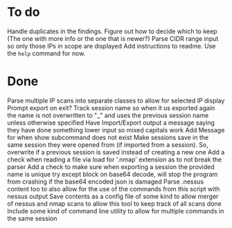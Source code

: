 # To do

Handle duplicates in the findings. Figure out how to decide which to keep (The one with more info or the one that is newer?)
Parse CIDR range input so only those IPs in scope are displayed
Add instructions to readme. Use the `help` command for now.

# Done

Parse multiple IP scans into separate classes to allow for selected IP display
Prompt export on exit? 
Track session name so when it us exported again the name is not overwritten to "_" and uses the previous session name unless otherwise specified
Have Import/Export output a message saying they have done something
lower input so mixed capitals work
Add Message for when show subcommand does not exist
Make sessions save in the same session they were opened from (if imported from a session). So, overwrite if a previous session is saved instead of creating a new one
Add a check when reading a file via load for '.nmap' extension as to not break the parser
Add a check to make sure when exporting a session the provided name is unique
try except block on base64 decode, will stop the program from crashing if the base64 encoded json is damaged
Parse .nessus content too to also allow for the use of the commands from this script with nessus output
Save contents as a config file of some kind to allow merger of nessus and nmap scans to allow this tool to keep track of all scans done 
Include some kind of command line utility to allow for multiple commands in the same session
